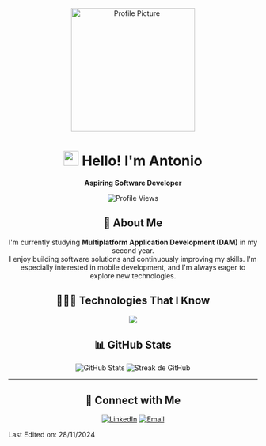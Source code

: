 <div align="center">
  <img src="https://github.com/Acasgom1508.png" alt="Profile Picture" width="250" height="250">
  
  # <img src = "https://raw.githubusercontent.com/MartinHeinz/MartinHeinz/master/wave.gif" width = 30px> Hello! I'm Antonio
  **Aspiring Software Developer**

  <img src="https://komarev.com/ghpvc/?username=Acasgom1508&color=red" alt="Profile Views" />

  ## 🌟 About Me
  I'm currently studying **Multiplatform Application Development (DAM)** in my second year.  
  I enjoy building software solutions and continuously improving my skills. I'm especially interested in mobile development, and I'm always eager to explore new technologies.

  ## 👨🏻‍💻 Technologies That I Know
<!--tech stack icons-->
<p align="center">
  <a href="https://skillicons.dev">
    <img src="https://skillicons.dev/icons?i=git,css,figma,firebase,github,html,java,js,linux,materialui,mysql,react,vscode,py,androidstudio,ts&perline=8" />
  </a>
</p>

  ## 📊 GitHub Stats
  ![GitHub Stats](https://github-readme-stats.vercel.app/api?username=Acasgom1508&show_icons=true&theme=radical) 
  ![Streak de GitHub](https://streak-stats.demolab.com/?user=Acasgom1508&theme=radical)
  
  
  ---
  
  ## 🤝 Connect with Me
  [![LinkedIn](https://img.shields.io/badge/LinkedIn-0077B5?style=for-the-badge&logo=linkedin&logoColor=white)](https://www.linkedin.com/in/antonio-castano150805acg)
  [![Email](https://img.shields.io/badge/Email-EA4335?style=for-the-badge&logo=gmail&logoColor=white)](mailto:antoniocastano2005@gmail.com)
</div>

Last Edited on: 28/11/2024
